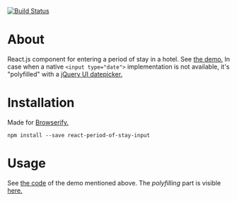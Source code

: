 [![Build Status](https://travis-ci.org/ikr/react-period-of-stay-input.svg?branch=master)](https://travis-ci.org/ikr/react-period-of-stay-input)

# About

React.js component for entering a period of stay in a hotel. See
[the demo.](http://ikr.su/h/react-period-of-stay-input/demo.html) In case when a native
`<input type="date">` implementation is not available, it's "polyfilled" with a
[jQuery UI datepicker.](http://jqueryui.com/datepicker/)

# Installation

Made for [Browserify.](http://browserify.org/)

    npm install --save react-period-of-stay-input

# Usage

See [the code](https://github.com/ikr/react-period-of-stay-input/blob/master/demo.js) of the demo
mentioned above. The _polyfilling_ part is visible
[here.](https://github.com/ikr/react-period-of-stay-input/blob/master/www/demo.html)
